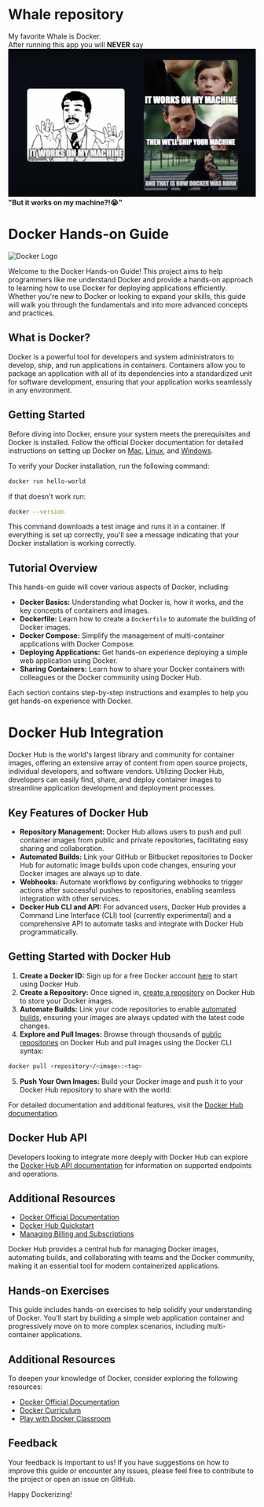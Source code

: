 # Whale repository
My favorite Whale is Docker.  
After running this app you will **NEVER** say 
![meme](./meme.png) 
**"But it works on my machine?!😭"**

# Docker Hands-on Guide

![Docker Logo](https://logos-world.net/wp-content/uploads/2021/02/Docker-Logo-700x394.png)

Welcome to the Docker Hands-on Guide! This project aims to help programmers like me understand Docker and provide a hands-on approach to learning how to use Docker for deploying applications efficiently. Whether you're new to Docker or looking to expand your skills, this guide will walk you through the fundamentals and into more advanced concepts and practices.

## What is Docker?

Docker is a powerful tool for developers and system administrators to develop, ship, and run applications in containers. Containers allow you to package an application with all of its dependencies into a standardized unit for software development, ensuring that your application works seamlessly in any environment.

## Getting Started

Before diving into Docker, ensure your system meets the prerequisites and Docker is installed. Follow the official Docker documentation for detailed instructions on setting up Docker on [Mac](https://docs.docker.com/docker-for-mac/install/), [Linux](https://docs.docker.com/engine/install/), and [Windows](https://docs.docker.com/docker-for-windows/install/).

To verify your Docker installation, run the following command:
```bash
docker run hello-world
```
if that doesn't work run:
```bash
docker --version
```

This command downloads a test image and runs it in a container. If everything is set up correctly, you'll see a message indicating that your Docker installation is working correctly.

## Tutorial Overview

This hands-on guide will cover various aspects of Docker, including:

- **Docker Basics:** Understanding what Docker is, how it works, and the key concepts of containers and images.
- **Dockerfile:** Learn how to create a `Dockerfile` to automate the building of Docker images.
- **Docker Compose:** Simplify the management of multi-container applications with Docker Compose.
- **Deploying Applications:** Get hands-on experience deploying a simple web application using Docker.
- **Sharing Containers:** Learn how to share your Docker containers with colleagues or the Docker community using Docker Hub.

Each section contains step-by-step instructions and examples to help you get hands-on experience with Docker.

# Docker Hub Integration

Docker Hub is the world's largest library and community for container images, offering an extensive array of content from open source projects, individual developers, and software vendors. Utilizing Docker Hub, developers can easily find, share, and deploy container images to streamline application development and deployment processes.

## Key Features of Docker Hub

- **Repository Management:** Docker Hub allows users to push and pull container images from public and private repositories, facilitating easy sharing and collaboration.
- **Automated Builds:** Link your GitHub or Bitbucket repositories to Docker Hub for automatic image builds upon code changes, ensuring your Docker images are always up to date.
- **Webhooks:** Automate workflows by configuring webhooks to trigger actions after successful pushes to repositories, enabling seamless integration with other services.
- **Docker Hub CLI and API:** For advanced users, Docker Hub provides a Command Line Interface (CLI) tool (currently experimental) and a comprehensive API to automate tasks and integrate with Docker Hub programmatically.

## Getting Started with Docker Hub

1. **Create a Docker ID:** Sign up for a free Docker account [here](https://hub.docker.com/signup) to start using Docker Hub.
2. **Create a Repository:** Once signed in, [create a repository](https://docs.docker.com/docker-hub/repos/) on Docker Hub to store your Docker images.
3. **Automate Builds:** Link your code repositories to enable [automated builds](https://docs.docker.com/docker-hub/builds/), ensuring your images are always updated with the latest code changes.
4. **Explore and Pull Images:** Browse through thousands of [public repositories](https://hub.docker.com/search?type=image) on Docker Hub and pull images using the Docker CLI syntax:
```bash
docker pull <repository>/<image>:<tag>
```
5. **Push Your Own Images:** Build your Docker image and push it to your Docker Hub repository to share with the world:


For detailed documentation and additional features, visit the [Docker Hub documentation](https://docs.docker.com/docker-hub/).

## Docker Hub API

Developers looking to integrate more deeply with Docker Hub can explore the [Docker Hub API documentation](https://docs.docker.com/docker-hub/api/latest/) for information on supported endpoints and operations.

## Additional Resources

- [Docker Official Documentation](https://docs.docker.com/)
- [Docker Hub Quickstart](https://docs.docker.com/docker-hub/quickstart/)
- [Managing Billing and Subscriptions](https://docs.docker.com/docker-hub/billing/)

Docker Hub provides a central hub for managing Docker images, automating builds, and collaborating with teams and the Docker community, making it an essential tool for modern containerized applications.

## Hands-on Exercises

This guide includes hands-on exercises to help solidify your understanding of Docker. You'll start by building a simple web application container and progressively move on to more complex scenarios, including multi-container applications.

## Additional Resources

To deepen your knowledge of Docker, consider exploring the following resources:

- [Docker Official Documentation](https://docs.docker.com/)
- [Docker Curriculum](https://docker-curriculum.com/)
- [Play with Docker Classroom](https://training.play-with-docker.com/)

## Feedback

Your feedback is important to us! If you have suggestions on how to improve this guide or encounter any issues, please feel free to contribute to the project or open an issue on GitHub.

Happy Dockerizing!

